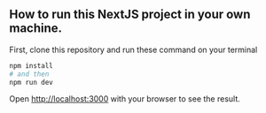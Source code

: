 ## How to run this NextJS project in your own machine.

First, clone this repository and run these command on your terminal

```bash
npm install
# and then
npm run dev
```

Open [http://localhost:3000](http://localhost:3000) with your browser to see the result.
